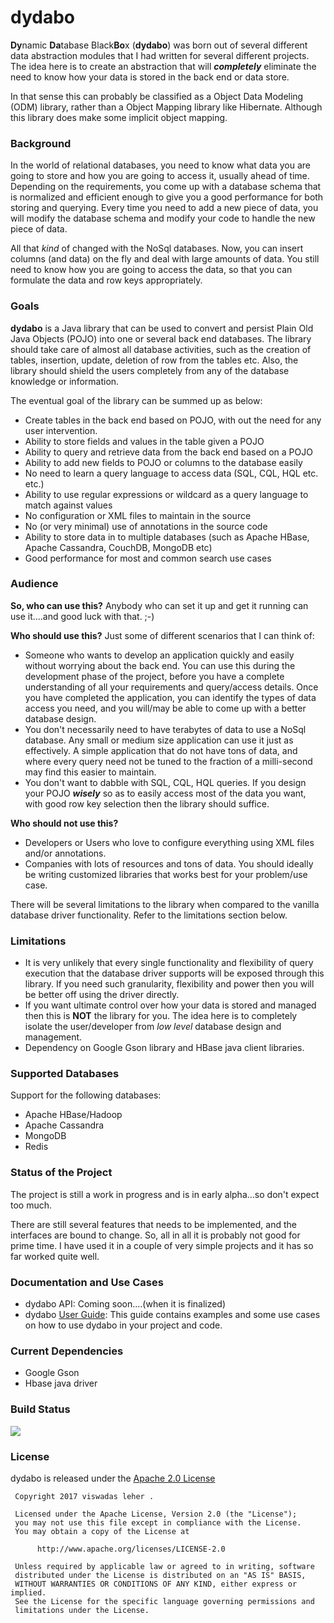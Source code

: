 # dydabo
**Dy**namic **Da**tabase Black**Bo**x (**dydabo**) was born out of several different data abstraction modules that I had written for several different projects.
The idea here is to create an abstraction that will ***completely*** eliminate the need to know how your data is stored in the back end or data store.

In that sense this can probably be classified as a Object Data Modeling (ODM) library, rather than a Object Mapping library like Hibernate. Although this library does make some implicit object mapping.

### Background

In the world of relational databases, you need to know what data you are going to store and how you are going to access it, usually ahead of time. Depending on the requirements, you come up with a database schema that is normalized and efficient enough to give you a good performance for both storing and querying. Every time you need to add a new piece of data, you will modify the database schema and modify your code to handle the new piece of data.

All that *kind* of changed with the NoSql databases. Now, you can insert columns (and data) on the fly and deal with large amounts of data. You still need to know how you are going to access the data, so that you can formulate the data and row keys appropriately.

### Goals

**dydabo** is a Java library that can be used to convert and persist Plain Old Java Objects (POJO) into one or several back end databases. The library should take care of almost all database activities, such as the creation of tables, insertion, update, deletion of row from the tables etc. Also, the library should shield the users completely from any of the database knowledge or information.

The eventual goal of the library can be summed up as below:

* Create tables in the back end based on POJO, with out the need for any user intervention.
* Ability to store fields and values in the table given a POJO
* Ability to query and retrieve data from the back end based on a POJO
* Ability to add new fields to POJO or columns to the database easily
* No need to learn a query language to access data (SQL, CQL, HQL etc. etc.)
* Ability to use regular expressions or wildcard as a query language to match against values
* No configuration or XML files to maintain in the source
* No (or very minimal) use of annotations in the source code
* Ability to store data in to multiple databases (such as Apache HBase, Apache Cassandra, CouchDB, MongoDB etc)
* Good performance for most and common search use cases


### Audience

**So, who can use this?** Anybody who can set it up and get it running can use it....and good luck with that. ;-)

**Who should use this?** Just some of different scenarios that I can think of:

* Someone who wants to develop an application quickly and easily without worrying about the back end. You can use this during the development phase of the project, before you have a complete understanding of all your requirements and query/access details. Once you have completed the application, you can identify the types of data access you need, and you will/may be able to come up with a better database design.
* You don't necessarily need to have terabytes of data to use a NoSql database. Any small or medium size application can use it just as effectively. A simple application that do not have tons of data, and where every query need not be tuned to the fraction of a milli-second may find this easier to maintain.
* You don't want to dabble with SQL, CQL, HQL queries. If you design your POJO ***wisely*** so as to easily access most of the data you want, with good row key selection then the library should suffice.

**Who should not use this?**

* Developers or Users who love to configure everything using XML files and/or annotations.
* Companies with lots of resources and tons of data. You should ideally be writing customized libraries that works best for your problem/use case.

There will be several limitations to the library when compared to the vanilla database driver functionality. Refer to the limitations section below.

### Limitations

* It is very unlikely that every single functionality and flexibility of query execution that the database driver supports will be exposed through this library. If you need such granularity, flexibility and power then you will be better off using the driver directly.
* If you want ultimate control over how your data is stored and managed then this is **NOT** the library for you. The idea here is to completely isolate the user/developer from *low level* database design and management.
* Dependency on Google Gson library and HBase java client libraries.

### Supported Databases

Support for the following databases:

* Apache HBase/Hadoop
* Apache Cassandra
* MongoDB
* Redis


### Status of the Project

The project is still a work in progress and is in early alpha...so don't expect too much.

There are still several features that needs to be implemented, and the interfaces are bound to change. So, all in all it is probably not good for prime time. I have used it in a couple of very simple projects and it has so far worked quite well.

### Documentation and Use Cases

 * dydabo API: Coming soon....(when it is finalized)
 * dydabo [User Guide](https://github.com/vleher/dydabo/blob/master/USERGUIDE.md): This guide contains examples and some use cases on how to use dydabo in your project and code.

### Current Dependencies

 * Google Gson
 * Hbase java driver

### Build Status
<img src="https://circleci.com/gh/vleher/dydabo.png?style=shield&circle-token=:circle-token">

### License

dydabo is released under the [Apache 2.0 License](https://www.apache.org/licenses/LICENSE-2.0  "Apache 2.0 License")

````
 Copyright 2017 viswadas leher .

 Licensed under the Apache License, Version 2.0 (the "License");
 you may not use this file except in compliance with the License.
 You may obtain a copy of the License at

      http://www.apache.org/licenses/LICENSE-2.0

 Unless required by applicable law or agreed to in writing, software
 distributed under the License is distributed on an "AS IS" BASIS,
 WITHOUT WARRANTIES OR CONDITIONS OF ANY KIND, either express or implied.
 See the License for the specific language governing permissions and
 limitations under the License.

````








